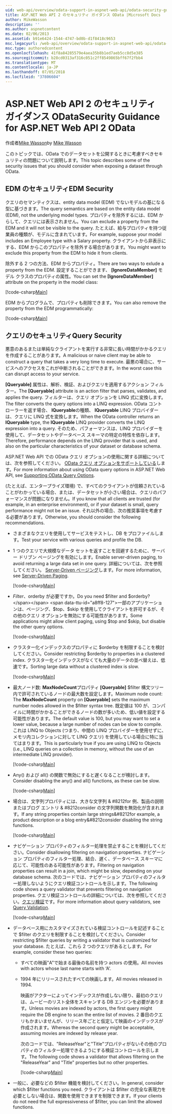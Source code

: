 ```yaml
---
uid: web-api/overview/odata-support-in-aspnet-web-api/odata-security-guidance
title: ASP.NET Web API 2 のセキュリティ ガイダンス OData |Microsoft Docs
author: MikeWasson
description: ''
ms.author: aspnetcontent
ms.date: 02/06/2013
ms.assetid: b91e6424-1544-4747-bd0b-d1f8418c9653
msc.legacyurl: /web-api/overview/odata-support-in-aspnet-web-api/odata-security-guidance
msc.type: authoredcontent
ms.openlocfilehash: 41f8a84285579e4aea35b8b1ed7aeb5cc8d5e385
ms.sourcegitcommit: b28cd0313af316c051c2ff8549865bff67f2fbb4
ms.translationtype: MT
ms.contentlocale: ja-JP
ms.lasthandoff: 07/05/2018
ms.locfileid: "37806604"
---
```

<a name="security-guidance-for-aspnet-web-api-2-odata"></a><span data-ttu-id="a8ff8-102">ASP.NET Web API 2 のセキュリティ ガイダンス OData</span><span class="sxs-lookup"><span data-stu-id="a8ff8-102">Security Guidance for ASP.NET Web API 2 OData</span></span>
====================
<span data-ttu-id="a8ff8-103">作成者[Mike Wasson](https://github.com/MikeWasson)</span><span class="sxs-lookup"><span data-stu-id="a8ff8-103">by [Mike Wasson](https://github.com/MikeWasson)</span></span>

<span data-ttu-id="a8ff8-104">このトピックでは、OData でのデータセットを公開するときに考慮すべきセキュリティの問題について説明します。</span><span class="sxs-lookup"><span data-stu-id="a8ff8-104">This topic describes some of the security issues that you should consider when exposing a dataset through OData.</span></span>

## <a name="edm-security"></a><span data-ttu-id="a8ff8-105">EDM のセキュリティ</span><span class="sxs-lookup"><span data-stu-id="a8ff8-105">EDM Security</span></span>

<span data-ttu-id="a8ff8-106">クエリのセマンティクスは、entity data model (EDM) でないモデルの基になる型に基づきます。</span><span class="sxs-lookup"><span data-stu-id="a8ff8-106">The query semantics are based on the entity data model (EDM), not the underlying model types.</span></span> <span data-ttu-id="a8ff8-107">プロパティを除外するには、EDM からして、クエリには表示されません。</span><span class="sxs-lookup"><span data-stu-id="a8ff8-107">You can exclude a property from the EDM and it will not be visible to the query.</span></span> <span data-ttu-id="a8ff8-108">たとえば、給与プロパティを持つ従業員の種類が、モデルに含まれています。</span><span class="sxs-lookup"><span data-stu-id="a8ff8-108">For example, suppose your model includes an Employee type with a Salary property.</span></span> <span data-ttu-id="a8ff8-109">クライアントから非表示にする、EDM からこのプロパティを除外する場合があります。</span><span class="sxs-lookup"><span data-stu-id="a8ff8-109">You might want to exclude this property from the EDM to hide it from clients.</span></span>

<span data-ttu-id="a8ff8-110">除外する 2 つの方法、EDM からプロパティ。</span><span class="sxs-lookup"><span data-stu-id="a8ff8-110">There are two ways to exlude a property from the EDM.</span></span> <span data-ttu-id="a8ff8-111">設定することができます、 **[IgnoreDataMember]** モデル クラスのプロパティの属性。</span><span class="sxs-lookup"><span data-stu-id="a8ff8-111">You can set the **[IgnoreDataMember]** attribute on the property in the model class:</span></span>

[!code-csharp[Main](odata-security-guidance/samples/sample1.cs)]

<span data-ttu-id="a8ff8-112">EDM からプログラムで、プロパティも削除できます。</span><span class="sxs-lookup"><span data-stu-id="a8ff8-112">You can also remove the property from the EDM programmatically:</span></span>

[!code-csharp[Main](odata-security-guidance/samples/sample2.cs)]

## <a name="query-security"></a><span data-ttu-id="a8ff8-113">クエリのセキュリティ</span><span class="sxs-lookup"><span data-stu-id="a8ff8-113">Query Security</span></span>

<span data-ttu-id="a8ff8-114">悪意のあるまたは単純なクライアントを実行する非常に長い時間がかかるクエリを作成することがあります。</span><span class="sxs-lookup"><span data-stu-id="a8ff8-114">A malicious or naive client may be able to construct a query that takes a very long time to execute.</span></span> <span data-ttu-id="a8ff8-115">最悪の場合に、サービスへのアクセスをこれが中断されることができます。</span><span class="sxs-lookup"><span data-stu-id="a8ff8-115">In the worst case this can disrupt access to your service.</span></span>

<span data-ttu-id="a8ff8-116">**[Queryable]** 属性は、解析、検証、およびクエリを適用するアクション フィルター。</span><span class="sxs-lookup"><span data-stu-id="a8ff8-116">The **[Queryable]** attribute is an action filter that parses, validates, and applies the query.</span></span> <span data-ttu-id="a8ff8-117">フィルターは、クエリ オプションを LINQ 式に変換します。</span><span class="sxs-lookup"><span data-stu-id="a8ff8-117">The filter converts the query options into a LINQ expression.</span></span> <span data-ttu-id="a8ff8-118">OData コント ローラーを返す場合、 **IQueryable**の種類、 **IQueryable** LINQ プロバイダーは、クエリに LINQ 式を変換します。</span><span class="sxs-lookup"><span data-stu-id="a8ff8-118">When the OData controller returns an **IQueryable** type, the **IQueryable** LINQ provider converts the LINQ expression into a query.</span></span> <span data-ttu-id="a8ff8-119">そのため、パフォーマンスは、LINQ プロバイダーを使用して、データセットやデータベース スキーマの特定の特性を依存します。</span><span class="sxs-lookup"><span data-stu-id="a8ff8-119">Therefore, performance depends on the LINQ provider that is used, and also on the particular characteristics of your dataset or database schema.</span></span>

<span data-ttu-id="a8ff8-120">ASP.NET Web API での OData クエリ オプションの使用に関する詳細については、次を参照してください。 [OData クエリ オプションをサポートしている](supporting-odata-query-options.md)します。</span><span class="sxs-lookup"><span data-stu-id="a8ff8-120">For more information about using OData query options in ASP.NET Web API, see [Supporting OData Query Options](supporting-odata-query-options.md).</span></span>

<span data-ttu-id="a8ff8-121">(たとえば、エンタープライズ環境) で、すべてのクライアントが信頼されていることがわかっている場合、または、データセットが小さい場合は、クエリのパフォーマンスが問題になりません。</span><span class="sxs-lookup"><span data-stu-id="a8ff8-121">If you know that all clients are trusted (for example, in an enterprise environment), or if your dataset is small, query performance might not be an issue.</span></span> <span data-ttu-id="a8ff8-122">それ以外の場合、次の推奨事項を考慮する必要があります。</span><span class="sxs-lookup"><span data-stu-id="a8ff8-122">Otherwise, you should consider the following recommendations.</span></span>

- <span data-ttu-id="a8ff8-123">さまざまなクエリを使用してサービスをテストし、DB をプロファイルします。</span><span class="sxs-lookup"><span data-stu-id="a8ff8-123">Test your service with various queries and profile the DB.</span></span>
- <span data-ttu-id="a8ff8-124">1 つのクエリで大規模なデータ セットを返すことを回避するために、サーバー ドリブン ページングを有効にします。</span><span class="sxs-lookup"><span data-stu-id="a8ff8-124">Enable server-driven paging, to avoid returning a large data set in one query.</span></span> <span data-ttu-id="a8ff8-125">詳細については、次を参照してください。 [Server-Driven ページング](supporting-odata-query-options.md#server-paging)します。</span><span class="sxs-lookup"><span data-stu-id="a8ff8-125">For more information, see [Server-Driven Paging](supporting-odata-query-options.md#server-paging).</span></span> 

    [!code-csharp[Main](odata-security-guidance/samples/sample3.cs)]
- <span data-ttu-id="a8ff8-126">$Filter、$orderby が必要ですか。</span><span class="sxs-lookup"><span data-stu-id="a8ff8-126">Do you need $filter and $orderby?</span></span> <span data-ttu-id="a8ff8-127">一部のアプリケーションは、ページング、$top、$skip を使用してクライアントを許可するが、その他のクエリ オプションを無効にする可能性があります。</span><span class="sxs-lookup"><span data-stu-id="a8ff8-127">Some applications might allow client paging, using $top and $skip, but disable the other query options.</span></span> 

    [!code-csharp[Main](odata-security-guidance/samples/sample4.cs)]
- <span data-ttu-id="a8ff8-128">クラスター化インデックスのプロパティに $orderby を制限することを検討してください。</span><span class="sxs-lookup"><span data-stu-id="a8ff8-128">Consider restricting $orderby to properties in a clustered index.</span></span> <span data-ttu-id="a8ff8-129">クラスター化インデックスがなくても大量のデータの並べ替えは、低速です。</span><span class="sxs-lookup"><span data-stu-id="a8ff8-129">Sorting large data without a clustered index is slow.</span></span> 

    [!code-csharp[Main](odata-security-guidance/samples/sample5.cs)]
- <span data-ttu-id="a8ff8-130">最大ノード数: **MaxNodeCount**プロパティ **[Queryable]** $filter 構文ツリー内で許可されているノードの最大数を設定します。</span><span class="sxs-lookup"><span data-stu-id="a8ff8-130">Maximum node count: The **MaxNodeCount** property on **[Queryable]** sets the maximum number nodes allowed in the $filter syntax tree.</span></span> <span data-ttu-id="a8ff8-131">既定値は 100 が、コンパイルに時間がかかることができるノードの数が多いため、低い値を設定する可能性があります。</span><span class="sxs-lookup"><span data-stu-id="a8ff8-131">The default value is 100, but you may want to set a lower value, because a large number of nodes can be slow to compile.</span></span> <span data-ttu-id="a8ff8-132">これは LINQ to Objects (つまり、中間の LINQ プロバイダーを使用せずに、メモリ内コレクションに対して LINQ クエリ) を使用している場合に特に当てはまります。</span><span class="sxs-lookup"><span data-stu-id="a8ff8-132">This is particularly true if you are using LINQ to Objects (i.e., LINQ queries on a collection in memory, without the use of an intermediate LINQ provider).</span></span> 

    [!code-csharp[Main](odata-security-guidance/samples/sample6.cs)]
- <span data-ttu-id="a8ff8-133">Any() および all() の関数で無効にすると遅くなることが検討します。</span><span class="sxs-lookup"><span data-stu-id="a8ff8-133">Consider disabling the any() and all() functions, as these can be slow.</span></span> 

    [!code-csharp[Main](odata-security-guidance/samples/sample7.cs)]
- <span data-ttu-id="a8ff8-134">場合は、文字列プロパティには、大きな文字列 & #8212for 例、製品の説明またはブログ エントリ & #8212consider の文字列関数を無効化が含まれます。</span><span class="sxs-lookup"><span data-stu-id="a8ff8-134">If any string properties contain large strings&#8212for example, a product description or a blog entry&#8212consider disabling the string functions.</span></span> 

    [!code-csharp[Main](odata-security-guidance/samples/sample8.cs)]
- <span data-ttu-id="a8ff8-135">ナビゲーション プロパティのフィルター処理を禁止することを検討してください。</span><span class="sxs-lookup"><span data-stu-id="a8ff8-135">Consider disallowing filtering on navigation properties.</span></span> <span data-ttu-id="a8ff8-136">ナビゲーション プロパティのフィルター処理、結合、遅く、データベース スキーマに応じて、可能性のある可能性があります。</span><span class="sxs-lookup"><span data-stu-id="a8ff8-136">Filtering on navigation properties can result in a join, which might be slow, depending on your database schema.</span></span> <span data-ttu-id="a8ff8-137">次のコードでは、ナビゲーション プロパティのフィルター処理しないようにクエリ検証コントロールを示します。</span><span class="sxs-lookup"><span data-stu-id="a8ff8-137">The following code shows a query validator that prevents filtering on navigation properties.</span></span> <span data-ttu-id="a8ff8-138">クエリ検証コントロールの詳細については、次を参照してください。[クエリ検証](supporting-odata-query-options.md#query-validation)です。</span><span class="sxs-lookup"><span data-stu-id="a8ff8-138">For more information about query validators, see [Query Validation](supporting-odata-query-options.md#query-validation).</span></span> 

    [!code-csharp[Main](odata-security-guidance/samples/sample9.cs)]
- <span data-ttu-id="a8ff8-139">データベース用にカスタマイズされている検証コントロールを記述することで $filter のクエリを制限することを検討してください。</span><span class="sxs-lookup"><span data-stu-id="a8ff8-139">Consider restricting $filter queries by writing a validator that is customized for your database.</span></span> <span data-ttu-id="a8ff8-140">たとえば、これら 2 つのクエリがあるとします。</span><span class="sxs-lookup"><span data-stu-id="a8ff8-140">For example, consider these two queries:</span></span> 

  - <span data-ttu-id="a8ff8-141">すべての映画"A"で始まる最後の名前を持つ actors の使用。</span><span class="sxs-lookup"><span data-stu-id="a8ff8-141">All movies with actors whose last name starts with ‘A'.</span></span>
  - <span data-ttu-id="a8ff8-142">1994 年にリリースされたすべての映画します。</span><span class="sxs-lookup"><span data-stu-id="a8ff8-142">All movies released in 1994.</span></span>

    <span data-ttu-id="a8ff8-143">映画がアクターによってインデックスが作成しない限り、最初のクエリは、ムービーのリスト全体をスキャンする DB エンジンを必要があります。</span><span class="sxs-lookup"><span data-stu-id="a8ff8-143">Unless movies are indexed by actors, the first query might require the DB engine to scan the entire list of movies.</span></span> <span data-ttu-id="a8ff8-144">2 番目のクエリもかまいませんが、リリース年ごとと仮定して映画のインデックスが作成されます。</span><span class="sxs-lookup"><span data-stu-id="a8ff8-144">Whereas the second query might be acceptable, assuming movies are indexed by release year.</span></span>

    <span data-ttu-id="a8ff8-145">次のコードでは、"ReleaseYear"と"Title"プロパティがないその他のプロパティのフィルター処理できるようにする検証コントロールを示します。</span><span class="sxs-lookup"><span data-stu-id="a8ff8-145">The following code shows a validator that allows filtering on the "ReleaseYear" and "Title" properties but no other properties.</span></span>

    [!code-csharp[Main](odata-security-guidance/samples/sample10.cs)]
- <span data-ttu-id="a8ff8-146">一般に、必要などの $filter 機能を検討してください。</span><span class="sxs-lookup"><span data-stu-id="a8ff8-146">In general, consider which $filter functions you need.</span></span> <span data-ttu-id="a8ff8-147">クライアントは $filter の完全な表現力を必要としない場合は、関数を使用できますを制限できます。</span><span class="sxs-lookup"><span data-stu-id="a8ff8-147">If your clients do not need the full expressiveness of $filter, you can limit the allowed functions.</span></span>
